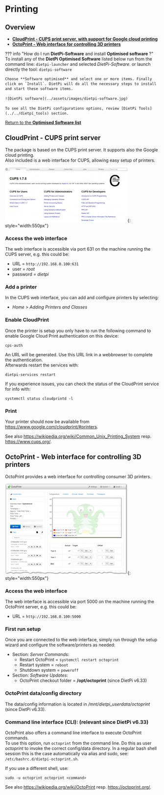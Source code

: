 # Printing

## Overview

- [**CloudPrint - CUPS print server, with support for Google cloud printing**](#cloudprint-cups-print-server)
- [**OctoPrint - Web interface for controlling 3D printers**](#octoprint-web-interface-for-controlling-3d-printers)

??? info "How do I run **DietPi-Software** and install **Optimised software** ?"
    To install any of the **DietPi Optimised Software** listed below run from the command line:
    ```
    dietpi-launcher
    ```
    and selected _DietPi-Software_. or launch directly the tool:
    ```
    dietpi-software
    ```

    Choose **Software optimised** and select one or more items. Finally click on `Install`. DietPi will do all the necessary steps to install and start these software items.

    ![DietPi software](../assets/images/dietpi-software.jpg)

    To see all the DietPi configurations options, review [DietPi Tools](../../dietpi_tools) section.

[Return to the **Optimised Software list**](../../dietpi_optimised_software)

## CloudPrint - CUPS print server

The package is based on the CUPS print server. It supports also the Google cloud printing.  
Also included is a web interface for CUPS, allowing easy setup of printers.

![DietPi print server software CUPS](../assets/images/dietpi-software-printserver-cups.png){: style="width:550px"}

### Access the web interface

The web interface is accessible via port 631 on the machine running the CUPS server, e.g. this could be:  

- URL = `http://192.168.0.100:631`  
- user = *root*  
- password = *dietpi*

### Add a printer

In the CUPS web interface, you can add and configure printers by selecting:

- *Home* \> *Adding Printers and Classes*

### Enable CloudPrint

Once the printer is setup you only have to run the following command to enable Google Cloud Print authentication on this device:

    cps-auth

An URL will be generated. Use this URL link in a webbrowser to complete the authentication.  
Afterwards restart the services with:

    dietpi-services restart

If you experience issues, you can check the status of the CloudPrint service for info with:

    systemctl status cloudprintd -l

### Print

Your printer should now be available from <https://www.google.com/cloudprint/#printers>.

See also <https://wikipedia.org/wiki/Common_Unix_Printing_System> resp. <https://www.cups.org/>.

## OctoPrint - Web interface for controlling 3D printers

OctoPrint provides a web interface for controlling consumer 3D printers.

![DietPi print server software OctoPrint](../assets/images/dietpi-software-printserver-octoprint.png){: style="width:550px"}

### Access the web interface

The web interface is accessible via port 5000 on the machine running the OctoPrint server, e.g. this could be:  

- URL = `http://192.168.0.100:5000`  

### First run setup

Once you are connected to the web interface, simply run through the setup wizard and configure the software/printers as needed:

- Section: *Server Commands*:
    - Restart OctoPrint = `systemctl restart octoprint`
    - Restart system = `reboot`
    - Shutdown system = `poweroff`
- Section: *Software Updates*:
    - OctoPrint checkout folder = **/opt/octoprint** (since DietPi v6.33)

### OctoPrint data/config directory

The data/config information is located in */mnt/dietpi_userdata/octoprint* (since DietPi v6.33).

### Command line interface (CLI): (relevant since DietPi v6.33)

OctoPrint also offers a command line interface to execute OctoPrint commands.  
To use this option, run `octoprint` from the command line. Do this as user *octoprint* to invoke the correct config/data directory. In a regular bash shell session this is the case automatically via alias and sudo, see: `/etc/bashrc.d/dietpi-octoprint.sh`.

If you use a different shell, use:

    sudo -u octoprint octoprint <command>

See also <https://wikipedia.org/wiki/OctoPrint> resp. <https://octoprint.org/>.
